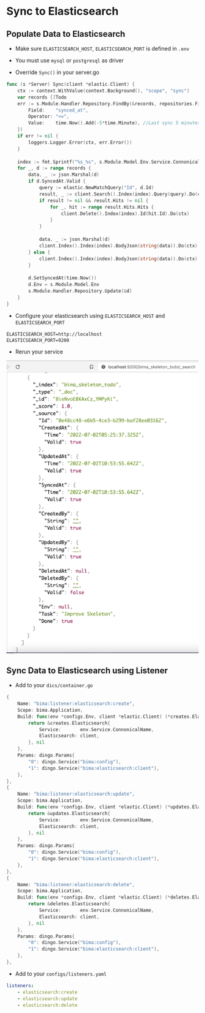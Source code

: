# Sync to Elasticsearch

## Populate Data to Elasticsearch

- Make sure `ELASTICSEARCH_HOST`, `ELASTICSEARCH_PORT` is defined in `.env`

- You must use `mysql` or `postgresql` as driver

- Override `Sync()` in your server.go

```go
func (s *Server) Sync(client *elastic.Client) {
	ctx := context.WithValue(context.Background(), "scope", "sync")
	var records []Todo
	err := s.Module.Handler.Repository.FindBy(&records, repositories.Filter{
		Field:    "synced_at",
		Operator: "<=",
		Value:    time.Now().Add(-5*time.Minute), //Last sync 5 minutes ago
	})
	if err != nil {
		loggers.Logger.Error(ctx, err.Error())
	}

    index := fmt.Sprintf("%s_%s", s.Module.Model.Env.Service.ConnonicalName, s.Module.Model.TableName())
	for _, d := range records {
		data, _ := json.Marshal(d)
		if d.SyncedAt.Valid {
			query := elastic.NewMatchQuery("Id", d.Id)
			result, _ := client.Search().Index(index).Query(query).Do(ctx)
			if result != nil && result.Hits != nil {
				for _, hit := range result.Hits.Hits {
					client.Delete().Index(index).Id(hit.Id).Do(ctx)
				}
			}

			data, _ := json.Marshal(d)
			client.Index().Index(index).BodyJson(string(data)).Do(ctx)
		} else {
			client.Index().Index(index).BodyJson(string(data)).Do(ctx)
		}

		d.SetSyncedAt(time.Now())
		d.Env = s.Module.Model.Env
		s.Module.Handler.Repository.Update(&d)
	}
}
```

- Configure your elasticsearch using `ELASTICSEARCH_HOST` and `ELASTICSEARCH_PORT`

```
ELASTICSEARCH_HOST=http://localhost
ELASTICSEARCH_PORT=9200
```

- Rerun your service


![Elasticsearch](../assets/elasticsearch-index.png)

## Sync Data to Elasticsearch using Listener

- Add to your `dics/container.go`

```go
{
    Name: "bima:listener:elasticsearch:create",
    Scope: bima.Application,
    Build: func(env *configs.Env, client *elastic.Client) (*creates.Elasticsearch, error) {
        return &creates.Elasticsearch{
            Service:       env.Service.ConnonicalName,
            Elasticsearch: client,
        }, nil
    },
    Params: dingo.Params{
        "0": dingo.Service("bima:config"),
        "1": dingo.Service("bima:elasticsearch:client"),
    },
},
{
    Name: "bima:listener:elasticsearch:update",
    Scope: bima.Application,
    Build: func(env *configs.Env, client *elastic.Client) (*updates.Elasticsearch, error) {
        return &updates.Elasticsearch{
            Service:       env.Service.ConnonicalName,
            Elasticsearch: client,
        }, nil
    },
    Params: dingo.Params{
        "0": dingo.Service("bima:config"),
        "1": dingo.Service("bima:elasticsearch:client"),
    },
},
{
    Name: "bima:listener:elasticsearch:delete",
    Scope: bima.Application,
    Build: func(env *configs.Env, client *elastic.Client) (*deletes.Elasticsearch, error) {
        return &deletes.Elasticsearch{
            Service:       env.Service.ConnonicalName,
            Elasticsearch: client,
        }, nil
    },
    Params: dingo.Params{
        "0": dingo.Service("bima:config"),
        "1": dingo.Service("bima:elasticsearch:client"),
    },
},
```

- Add to your `configs/listeners.yaml`

```yaml
listeners:
    - elasticsearch:create
    - elasticsearch:update
    - elasticsearch:delete
```
